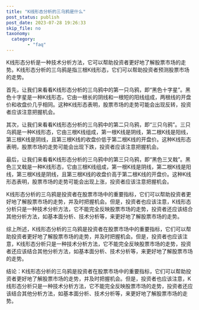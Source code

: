 ```yaml
---
title: "K线形态分析的三乌鸦是什么"
post_status: publish
post_date: 2023-07-28 19:26:33
skip_file: no
taxonomy:
  category:
        - "faq"
---
```


K线形态分析是一种技术分析方法，它可以帮助投资者更好地了解股票市场的走势。K线形态分析的三乌鸦是指三根K线形态，它们可以帮助投资者预测股票市场的走势。

首先，让我们来看看K线形态分析的三乌鸦中的第一只乌鸦，即“黑色十字星”。黑色十字星是一种K线形态，它由一根长的阴线和一根短的阳线组成，两根线的开盘价和收盘价几乎相同。这种K线形态表明，股票市场的走势可能会出现反转，投资者应该注意把握机会。

其次，让我们来看看K线形态分析的三乌鸦中的第二只乌鸦，即“三只乌鸦”。三只乌鸦是一种K线形态，它由三根K线组成，第一根K线是阴线，第二根K线是阳线，第三根K线是阴线，且第三根K线的收盘价低于第二根K线的开盘价。这种K线形态表明，股票市场的走势可能会出现下跌，投资者应该注意把握机会。

最后，让我们来看看K线形态分析的三乌鸦中的第三只乌鸦，即“黑色三叉戟”。黑色三叉戟是一种K线形态，它由三根K线组成，第一根K线是阴线，第二根K线是阳线，第三根K线是阴线，且第三根K线的收盘价高于第二根K线的开盘价。这种K线形态表明，股票市场的走势可能会出现上涨，投资者应该注意把握机会。

K线形态分析的三乌鸦是投资者在股票市场中的重要指标，它们可以帮助投资者更好地了解股票市场的走势，并及时把握机会。但是，投资者也应该注意，K线形态分析只是一种技术分析方法，它不能完全反映股票市场的走势，投资者还应该结合其他分析方法，如基本面分析、技术分析等，来更好地了解股票市场的走势。

综上所述，K线形态分析的三乌鸦是投资者在股票市场中的重要指标，它们可以帮助投资者更好地了解股票市场的走势，并及时把握机会。但是，投资者也应该注意，K线形态分析只是一种技术分析方法，它不能完全反映股票市场的走势，投资者还应该结合其他分析方法，如基本面分析、技术分析等，来更好地了解股票市场的走势。

结论：K线形态分析的三乌鸦是投资者在股票市场中的重要指标，它们可以帮助投资者更好地了解股票市场的走势，并及时把握机会。但是，投资者也应该注意，K线形态分析只是一种技术分析方法，它不能完全反映股票市场的走势，投资者还应该结合其他分析方法，如基本面分析、技术分析等，来更好地了解股票市场的走势。
